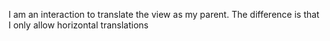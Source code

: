 I am an interaction to translate the view as my parent.
The difference is that I only allow horizontal translations